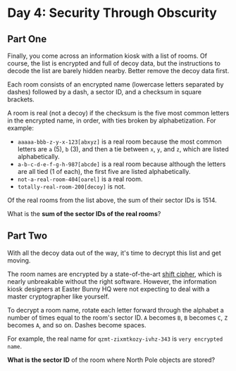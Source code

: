 # Day 4: Security Through Obscurity

## Part One

Finally, you come across an information kiosk with a list of rooms. Of course, the list is encrypted and full of decoy data, but the instructions to decode the list are barely hidden nearby. Better remove the decoy data first.

Each room consists of an encrypted name (lowercase letters separated by dashes) followed by a dash, a sector ID, and a checksum in square brackets.

A room is real (not a decoy) if the checksum is the five most common letters in the encrypted name, in order, with ties broken by alphabetization. For example:

- `aaaaa-bbb-z-y-x-123[abxyz]` is a real room because the most common letters are `a` (5), `b` (3), and then a tie between `x`, `y`, and `z`, which are listed alphabetically.
- `a-b-c-d-e-f-g-h-987[abcde]` is a real room because although the letters are all tied (1 of each), the first five are listed alphabetically.
- `not-a-real-room-404[oarel]` is a real room.
- `totally-real-room-200[decoy]` is not.

Of the real rooms from the list above, the sum of their sector IDs is 1514.

What is the **sum of the sector IDs of the real rooms**?

## Part Two

With all the decoy data out of the way, it's time to decrypt this list and get moving.

The room names are encrypted by a state-of-the-art [shift cipher](https://en.wikipedia.org/wiki/Caesar_cipher), which is nearly unbreakable without the right software. However, the information kiosk designers at Easter Bunny HQ were not expecting to deal with a master cryptographer like yourself.

To decrypt a room name, rotate each letter forward through the alphabet a number of times equal to the room's sector ID. `A` becomes `B`, `B` becomes `C`, `Z` becomes `A`, and so on. Dashes become spaces.

For example, the real name for `qzmt-zixmtkozy-ivhz-343` is `very encrypted name`.

**What is the sector ID** of the room where North Pole objects are stored?
